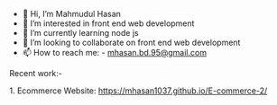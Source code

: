 - 👋 Hi, I’m Mahmudul Hasan
- 👀 I’m interested in front end web development
- 🌱 I’m currently learning node js
- 💞️ I’m looking to collaborate on front end web development
- 📫 How to reach me: - mhasan.bd.95@gmail.com
<p>Recent work:-</p>
<p>1. Ecommerce Website: <a href="https://mhasan1037.github.io/E-commerce-2/">https://mhasan1037.github.io/E-commerce-2/</a></p>

<!---
mHasan1037/mHasan1037 is a ✨ special ✨ repository because its `README.md` (this file) appears on your GitHub profile.
You can click the Preview link to take a look at your changes.
--->
